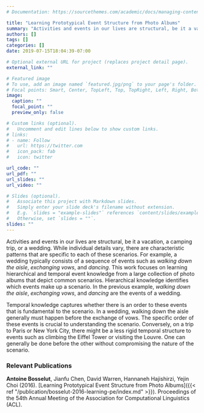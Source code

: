 ```yaml
---
# Documentation: https://sourcethemes.com/academic/docs/managing-content/

title: "Learning Prototypical Event Structure from Photo Albums"
summary: "Activities and events in our lives are structural, be it a vacation, a camping trip, or a wedding. While individual details vary, there are characteristic patterns that are specific to each of these scenarios"
authors: []
tags: []
categories: []
date: 2019-07-15T18:04:39-07:00

# Optional external URL for project (replaces project detail page).
external_link: ""

# Featured image
# To use, add an image named `featured.jpg/png` to your page's folder.
# Focal points: Smart, Center, TopLeft, Top, TopRight, Left, Right, BottomLeft, Bottom, BottomRight.
image:
  caption: ""
  focal_point: ""
  preview_only: false

# Custom links (optional).
#   Uncomment and edit lines below to show custom links.
# links:
# - name: Follow
#   url: https://twitter.com
#   icon_pack: fab
#   icon: twitter

url_code: ""
url_pdf: ""
url_slides: ""
url_video: ""

# Slides (optional).
#   Associate this project with Markdown slides.
#   Simply enter your slide deck's filename without extension.
#   E.g. `slides = "example-slides"` references `content/slides/example-slides.md`.
#   Otherwise, set `slides = ""`.
slides: ""
---
```


Activities and events in our lives are structural, be it a vacation, a camping trip, or a wedding. While individual details vary, there are characteristic patterns that are specific to each of these scenarios. For example, a wedding typically consists of a sequence of events such as *walking down the aisle*, *exchanging vows*, and *dancing*. This work focuses on learning hierarchical and temporal event knowledge from a large collection of photo albums that depict common scenarios. Hierarchical knowledge identifies which events make up a scenario. In the previous example, *walking down the aisle*, *exchanging vows*, and *dancing* are the events of a wedding.

Temporal knowledge captures whether there is an order to these events that is fundamental to the scenario. In a wedding, walking down the aisle generally must happen before the exchange of vows. The specific order of these events is crucial to understanding the scenario. Conversely, on a trip to Paris or New York City, there might be a less rigid temporal structure to events such as climbing the Eiffel Tower or visiting the Louvre. One can generally be done before the other without compromising the nature of the scenario.

<h3> Relevant Publications </h3>

**Antoine Bosselut**, Jianfu Chen, David Warren, Hannaneh Hajishirzi, Yejin Choi (2016). [Learning Prototypical Event Structure from Photo Albums]({{< ref "/publication/bosselut-2016-learning-pe/index.md" >}}). Proceedings of the 54th Annual Meeting of the Association for Computational Linguistics (ACL).

